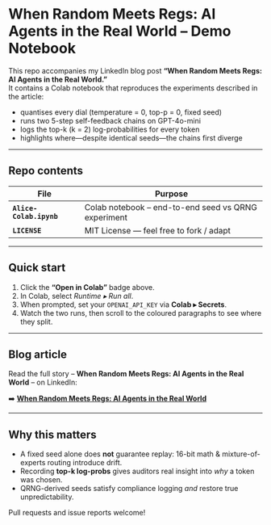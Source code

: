 # When Random Meets Regs: AI Agents in the Real World – Demo Notebook

This repo accompanies my LinkedIn blog post **“When Random Meets Regs: AI Agents in the Real World.”**  
It contains a Colab notebook that reproduces the experiments described in the article:

* quantises every dial (temperature = 0, top-p = 0, fixed seed)  
* runs two 5-step self-feedback chains on GPT-4o-mini  
* logs the top-k (k = 2) log-probabilities for every token  
* highlights where—despite identical seeds—the chains first diverge  
  
---

## Repo contents

| File | Purpose |
|------|---------|
| **`Alice-Colab.ipynb`** | Colab notebook – end-to-end seed vs QRNG experiment |
| **`LICENSE`** | MIT License — feel free to fork / adapt |

---

## Quick start

1. Click the **“Open in Colab”** badge above.  
2. In Colab, select _Runtime ▸ Run all_.  
3. When prompted, set your `OPENAI_API_KEY` via **Colab ▸ Secrets**.  
4. Watch the two runs, then scroll to the coloured paragraphs to see where they split.

---

## Blog article

Read the full story – **When Random Meets Regs: AI Agents in the Real World** – on LinkedIn:

➡️ **[When Random Meets Regs: AI Agents in the Real World](https://www.linkedin.com/pulse/when-random-meets-regs-ai-agents-real-world-yuriy-yuzifovich-mcjsc/)**

---

## Why this matters

* A fixed seed alone does **not** guarantee replay: 16-bit math & mixture-of-experts routing introduce drift.
* Recording **top-k log-probs** gives auditors real insight into *why* a token was chosen.
* QRNG-derived seeds satisfy compliance logging _and_ restore true unpredictability.

Pull requests and issue reports welcome!
